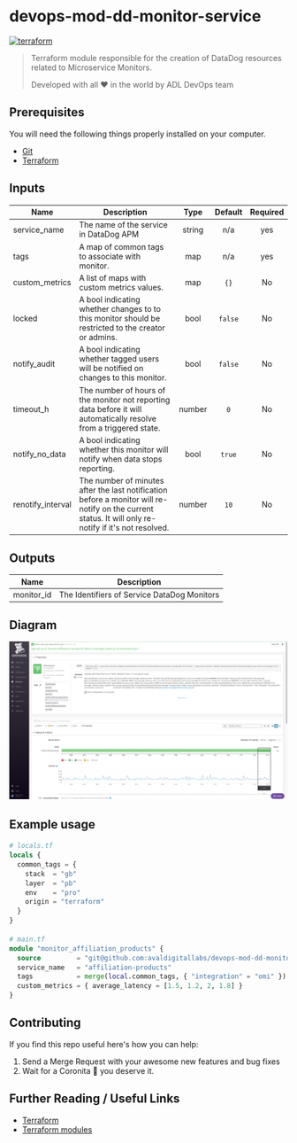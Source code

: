 # devops-mod-dd-monitor-service

[![terraform](https://img.shields.io/badge/terraform-v0.12.X-5C4EE5.svg)](https://www.terraform.io)

>Terraform module responsible for the creation of DataDog resources related to Microservice Monitors.
>
>Developed with all :heart: in the world by ADL DevOps team

## Prerequisites

You will need the following things properly installed on your computer.

* [Git](http://git-scm.com/)
* [Terraform](https://www.terraform.io/downloads.html)

## Inputs

| Name | Description | Type | Default | Required |
|------|-------------|:----:|:-----:|:-----:|
| service_name | The name of the service in DataDog APM | string | n/a | yes |
| tags | A map of common tags to associate with monitor. | map | n/a | yes |
| custom_metrics | A list of maps with custom metrics values. | map | `{}` | No |
| locked | A bool indicating whether changes to to this monitor should be restricted to the creator or admins. | bool | `false` | No |
| notify_audit | A bool indicating whether tagged users will be notified on changes to this monitor.  | bool | `false` | No |
| timeout_h | The number of hours of the monitor not reporting data before it will automatically resolve from a triggered state. | number | `0` | No |
| notify_no_data | A bool indicating whether this monitor will notify when data stops reporting.  | bool | `true` | No |
| renotify_interval | The number of minutes after the last notification before a monitor will re-notify on the current status. It will only re-notify if it's not resolved. | number | `10` | No |

## Outputs

| Name | Description |
|------|-------------|
| monitor_id | The Identifiers of Service DataDog Monitors |

## Diagram

![](./images/design.png)

## Example usage

```terraform
# locals.tf
locals {
  common_tags = {
    stack  = "gb"
    layer  = "pb"
    env    = "pro"
    origin = "terraform"
  }
}

# main.tf
module "monitor_affiliation_products" {
  source         = "git@github.com:avaldigitallabs/devops-mod-dd-monitor-service.git?ref=v0.11-1"
  service_name   = "affiliation-products"
  tags           = merge(local.common_tags, { "integration" = "omi" })
  custom_metrics = { average_latency = [1.5, 1.2, 2, 1.8] }
}
```

## Contributing

If you find this repo useful here's how you can help:

1. Send a Merge Request with your awesome new features and bug fixes
2. Wait for a Coronita :beer: you deserve it.

## Further Reading / Useful Links

* [Terraform](https://www.terraform.io/docs/index.html)
* [Terraform modules](https://www.terraform.io/docs/modules/usage.html)
